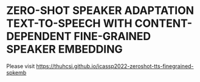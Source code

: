 # ZERO-SHOT SPEAKER ADAPTATION TEXT-TO-SPEECH WITH CONTENT-DEPENDENT FINE-GRAINED SPEAKER EMBEDDING
Please visit https://thuhcsi.github.io/icassp2022-zeroshot-tts-finegrained-spkemb
